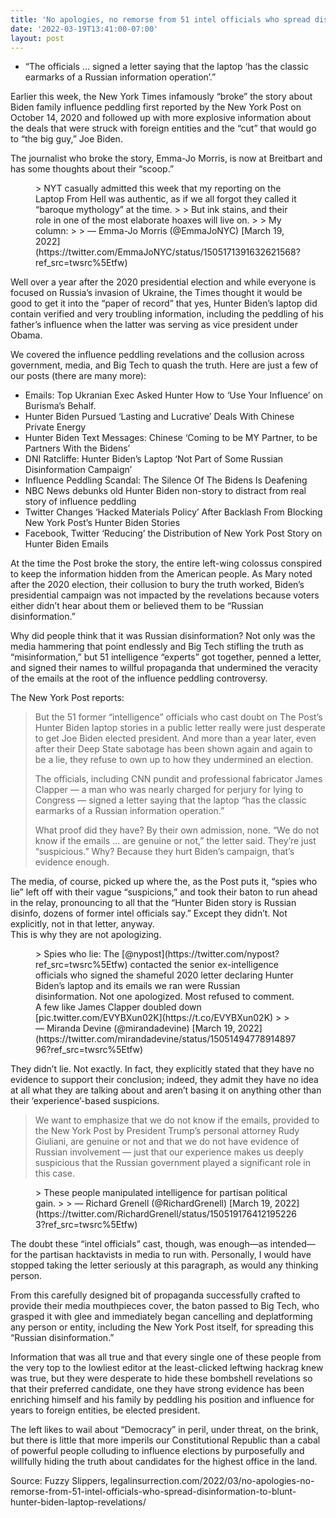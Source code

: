 ```yaml
---
title: 'No apologies, no remorse from 51 intel officials who spread disinformation to blunt Hunter Biden laptop revelations'
date: '2022-03-19T13:41:00-07:00'
layout: post
---
```


- “The officials … signed a letter saying that the laptop ‘has the classic earmarks of a Russian information operation’.”

Earlier this week, the New York Times infamously “broke” the story about Biden family influence peddling first reported by the New York Post on October 14, 2020 and followed up with more explosive information about the deals that were struck with foreign entities and the “cut” that would go to “the big guy,” Joe Biden.

The journalist who broke the story, Emma-Jo Morris, is now at Breitbart and has some thoughts about their “scoop.”

<figure class="wp-block-embed is-type-rich is-provider-twitter wp-block-embed-twitter"><div class="wp-block-embed__wrapper">> NYT casually admitted this week that my reporting on the Laptop From Hell was authentic, as if we all forgot they called it “baroque mythology” at the time.   
>   
> But ink stains, and their role in one of the most elaborate hoaxes will live on.   
>   
> My column: <https://t.co/mTzr6WHbsJ>
> 
> — Emma-Jo Morris (@EmmaJoNYC) [March 19, 2022](https://twitter.com/EmmaJoNYC/status/1505171391632621568?ref_src=twsrc%5Etfw)

<script async="" charset="utf-8" src="https://platform.twitter.com/widgets.js"></script></div></figure>Well over a year after the 2020 presidential election and while everyone is focused on Russia’s invasion of Ukraine, the Times thought it would be good to get it into the “paper of record” that yes, Hunter Biden’s laptop did contain verified and very troubling information, including the peddling of his father’s influence when the latter was serving as vice president under Obama.

We covered the influence peddling revelations and the collusion across government, media, and Big Tech to quash the truth. Here are just a few of our posts (there are many more):

- Emails: Top Ukranian Exec Asked Hunter How to ‘Use Your Influence’ on Burisma’s Behalf.
- Hunter Biden Pursued ‘Lasting and Lucrative’ Deals With Chinese Private Energy
- Hunter Biden Text Messages: Chinese ‘Coming to be MY Partner, to be Partners With the Bidens’
- DNI Ratcliffe: Hunter Biden’s Laptop ‘Not Part of Some Russian Disinformation Campaign’
- Influence Peddling Scandal: The Silence Of The Bidens Is Deafening
- NBC News debunks old Hunter Biden non-story to distract from real story of influence peddling
- Twitter Changes ‘Hacked Materials Policy’ After Backlash From Blocking New York Post’s Hunter Biden Stories
- Facebook, Twitter ‘Reducing’ the Distribution of New York Post Story on Hunter Biden Emails

At the time the Post broke the story, the entire left-wing colossus conspired to keep the information hidden from the American people. As Mary noted after the 2020 election, their collusion to bury the truth worked, Biden’s presidential campaign was not impacted by the revelations because voters either didn’t hear about them or believed them to be “Russian disinformation.”

Why did people think that it was Russian disinformation? Not only was the media hammering that point endlessly and Big Tech stifling the truth as “misinformation,” but 51 intelligence “experts” got together, penned a letter, and signed their names to willful propaganda that undermined the veracity of the emails at the root of the influence peddling controversy.

The New York Post reports:

> But the 51 former “intelligence” officials who cast doubt on The Post’s Hunter Biden laptop stories in a public letter really were just desperate to get Joe Biden elected president. And more than a year later, even after their Deep State sabotage has been shown again and again to be a lie, they refuse to own up to how they undermined an election.
> 
> The officials, including CNN pundit and professional fabricator James Clapper — a man who was nearly charged for perjury for lying to Congress — signed a letter saying that the laptop “has the classic earmarks of a Russian information operation.”
> 
> What proof did they have? By their own admission, none. “We do not know if the emails … are genuine or not,” the letter said. They’re just “suspicious.” Why? Because they hurt Biden’s campaign, that’s evidence enough.

The media, of course, picked up where the, as the Post puts it, “spies who lie” left off with their vague “suspicions,” and took their baton to run ahead in the relay, pronouncing to all that the “Hunter Biden story is Russian disinfo, dozens of former intel officials say.” Except they didn’t. Not explicitly, not in that letter, anyway.  
This is why they are not apologizing.

<figure class="wp-block-embed is-type-rich is-provider-twitter wp-block-embed-twitter"><div class="wp-block-embed__wrapper">> Spies who lie: The [@nypost](https://twitter.com/nypost?ref_src=twsrc%5Etfw) contacted the senior ex-intelligence officials who signed the shameful 2020 letter declaring Hunter Biden’s laptop and its emails we ran were Russian disinformation. Not one apologized. Most refused to comment. A few like James Clapper doubled down [pic.twitter.com/EVYBXun02K](https://t.co/EVYBXun02K)
> 
> — Miranda Devine (@mirandadevine) [March 19, 2022](https://twitter.com/mirandadevine/status/1505149477891489796?ref_src=twsrc%5Etfw)

<script async="" charset="utf-8" src="https://platform.twitter.com/widgets.js"></script></div></figure>They didn’t lie. Not exactly. In fact, they explicitly stated that they have no evidence to support their conclusion; indeed, they admit they have no idea at all what they are talking about and aren’t basing it on anything other than their ‘experience’-based suspicions.

> We want to emphasize that we do not know if the emails, provided to the New York Post by President Trump’s personal attorney Rudy Giuliani, are genuine or not and that we do not have evidence of Russian involvement — just that our experience makes us deeply suspicious that the Russian government played a significant role in this case.

<figure class="wp-block-embed is-type-rich is-provider-twitter wp-block-embed-twitter"><div class="wp-block-embed__wrapper">> These people manipulated intelligence for partisan political gain. <https://t.co/aNnUnBRRUj>
> 
> — Richard Grenell (@RichardGrenell) [March 19, 2022](https://twitter.com/RichardGrenell/status/1505191764121952263?ref_src=twsrc%5Etfw)

<script async="" charset="utf-8" src="https://platform.twitter.com/widgets.js"></script></div></figure>The doubt these “intel officials” cast, though, was enough—as intended—for the partisan hacktavists in media to run with. Personally, I would have stopped taking the letter seriously at this paragraph, as would any thinking person.

From this carefully designed bit of propaganda successfully crafted to provide their media mouthpieces cover, the baton passed to Big Tech, who grasped it with glee and immediately began cancelling and deplatforming any person or entity, including the New York Post itself, for spreading this “Russian disinformation.”

Information that was all true and that every single one of these people from the very top to the lowliest editor at the least-clicked leftwing hackrag knew was true, but they were desperate to hide these bombshell revelations so that their preferred candidate, one they have strong evidence has been enriching himself and his family by peddling his position and influence for years to foreign entities, be elected president.

The left likes to wail about “Democracy” in peril, under threat, on the brink, but there is little that more imperils our Constitutional Republic than a cabal of powerful people colluding to influence elections by purposefully and willfully hiding the truth about candidates for the highest office in the land.

Source: Fuzzy Slippers, legalinsurrection.com/2022/03/no-apologies-no-remorse-from-51-intel-officials-who-spread-disinformation-to-blunt-hunter-biden-laptop-revelations/